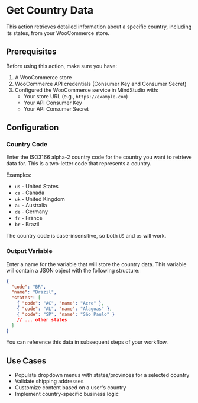 # Get Country Data

This action retrieves detailed information about a specific country, including its states, from your WooCommerce store.

## Prerequisites

Before using this action, make sure you have:

1. A WooCommerce store
2. WooCommerce API credentials (Consumer Key and Consumer Secret)
3. Configured the WooCommerce service in MindStudio with:
   - Your store URL (e.g., `https://example.com`)
   - Your API Consumer Key
   - Your API Consumer Secret

## Configuration

### Country Code

Enter the ISO3166 alpha-2 country code for the country you want to retrieve data for. This is a two-letter code that represents a country.

Examples:
- `us` - United States
- `ca` - Canada
- `uk` - United Kingdom
- `au` - Australia
- `de` - Germany
- `fr` - France
- `br` - Brazil

The country code is case-insensitive, so both `US` and `us` will work.

### Output Variable

Enter a name for the variable that will store the country data. This variable will contain a JSON object with the following structure:

```json
{
  "code": "BR",
  "name": "Brazil",
  "states": [
    { "code": "AC", "name": "Acre" },
    { "code": "AL", "name": "Alagoas" },
    { "code": "SP", "name": "São Paulo" }
    // ... other states
  ]
}
```

You can reference this data in subsequent steps of your workflow.

## Use Cases

- Populate dropdown menus with states/provinces for a selected country
- Validate shipping addresses
- Customize content based on a user's country
- Implement country-specific business logic
